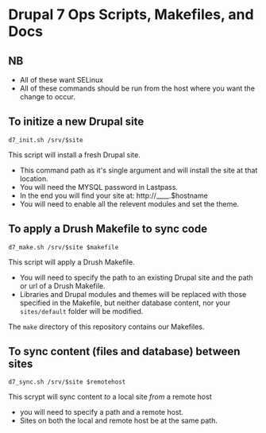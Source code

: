 # Drupal 7 Ops Scripts, Makefiles, and Docs

## NB
* All of these want SELinux
* All of these commands should be run from the host where you want the change to occur.

## To initize a new Drupal site

```
d7_init.sh /srv/$site
```

This script will install a fresh Drupal site.
* This command path as it's single argument and will install the site at that location. 
* You will need the MYSQL password in Lastpass.
* In the end you will find your site at: http://____.$hostname
* You will need to enable all the relevent modules and set the theme.

## To apply a Drush Makefile to sync code

```
d7_make.sh /srv/$site $makefile
```
This script will apply a Drush Makefile.
* You will need to specify the path to an existing Drupal site and the path or url of a Drush Makefile.
* Libraries and Drupal modules and themes will be replaced with those specified in the Makefile, but neither database content, nor your `sites/default` folder will be modified.

The `make` directory of this repository contains our Makefiles. 




## To sync content (files and database) between sites

```
d7_sync.sh /srv/$site $remotehost
```

This scrypt will sync content *to* a local site *from* a remote host
* you will need to specify a path and a remote host. 
* Sites on both the local and remote host be at the same path. 




